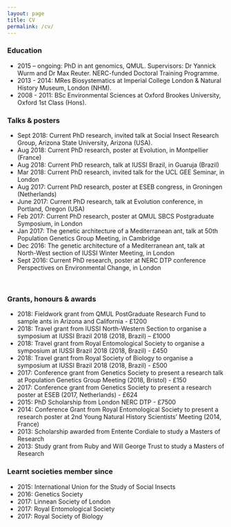 ```yaml
---
layout: page
title: CV
permalink: /cv/
---
```

### Education
- 2015 – ongoing: PhD in ant genomics, QMUL. Supervisors: Dr Yannick Wurm and Dr Max Reuter. NERC-funded Doctoral Training Programme.
- 2013 - 2014: MRes Biosystematics at Imperial College London & Natural History Museum, London (NHM).
- 2008 - 2011: BSc Environmental Sciences at Oxford Brookes University, Oxford 1st Class (Hons).


### Talks & posters
- Sept 2018: Current PhD research, invited talk at Social Insect Research Group, Arizona State University, Arizona (USA).
- Aug 2018: Current PhD research, poster at Evolution, in Montpellier (France)
- Aug 2018: Current PhD research, talk at IUSSI Brazil, in Guaruja (Brazil)
- Mar 2018: Current PhD research, invited talk for the UCL GEE Seminar, in London
- Aug 2017: Current PhD research, poster at ESEB congress, in Groningen (Netherlands)
- June 2017: Current PhD research, talk at Evolution conference, in Portland, Oregon (USA)
- Feb 2017: Current PhD research, poster at QMUL SBCS Postgraduate Symposium, in London
- Jan 2017: The genetic architecture of a Mediterranean ant, talk at 50th Population Genetics Group Meeting, in Cambridge
- Dec 2016: The genetic architecture of a Mediterranean ant, talk at North-West section of IUSSI Winter Meeting, in London
- Sept 2016: Current PhD research, poster at NERC DTP conference Perspectives on Environmental Change, in London

 
### Grants, honours & awards
- 2018: Fieldwork grant from QMUL PostGraduate Research Fund to sample ants in Arizona and California - £1200
- 2018: Travel grant from IUSSI North-Western Section to organise a symposium at IUSSI Brazil 2018 (2018, Brazil) – £1000
- 2018: Travel grant from Royal Entomological Society to organise a symposium at IUSSI Brazil 2018 (2018, Brazil) - £450
- 2018: Travel grant from Royal Society of Biology to organise a symposium at IUSSI Brazil 2018 (2018, Brazil) - £500
- 2017: Conference grant from Genetics Society to present a research talk at Population Genetics Group Meeting (2018, Bristol) - £150
- 2017: Conference grant from Genetics Society to present a research poster at ESEB (2017, Netherlands) - £624
- 2015: PhD Scholarship from London NERC DTP - £7500
- 2014: Conference Grant from Royal Entomological Society to present a research poster at 2nd Young Natural History Scientists’ Meeting (2014, France)
- 2013: Scholarship awarded from Entente Cordiale to study a Masters of Research
- 2013: Study grant from Ruby and Will George Trust to study a Masters of Research
 

### Learnt societies member since
- 2015: International Union for the Study of Social Insects
- 2016: Genetics Society
- 2017: Linnean Society of London
- 2017: Royal Entomological Society
- 2017: Royal Society of Biology


